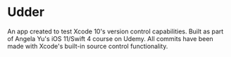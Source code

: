 # Udder
An app created to test Xcode 10's version control capabilities. Built as part of Angela Yu's iOS 11/Swift 4 course on Udemy.
All commits have been made with Xcode's built-in source control functionality.


